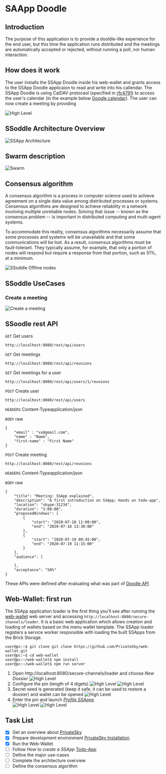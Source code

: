 # SAApp Doodle

## Introduction 

The purpose of this application is to provide a dooldle-like experience for the end user, but this time the application runs distributed and the meetings are automatically accepted or rejected, without running a poll, nor human interaction.

## How does it work

The user installs the SSApp Doodle inside his web-wallet and grants access to the SSApp Doodle applicaion to read and write into his callendar. The SSApp Doodle is using CalDAV protocaol (specified in [rfc4791](https://tools.ietf.org/html/rfc4791)) to access the user's calendar (in the example below [Google calendar](https://developers.google.com/calendar/caldav/v2/guide)).
The user can now create a meeting by providing

![High Level](images/HighLevel%20-%20SSApp%20Integration.png)

## SSoddle Architecture Overview
![SSApp Architecture](images/HighLevel%20-%20SSApp.png)

## Swarm description
![Swarm](images/HighLevel%20-%20swarm%20overview.png)

## Consensus algorithm

A consensus algorithm is a process in computer science used to achieve agreement on a single data value among distributed processes or systems. Consensus algorithms are designed to achieve reliability in a network involving multiple unreliable nodes. Solving that issue -- known as the consensus problem -- is important in distributed computing and multi-agent systems.

To accommodate this reality, consensus algorithms necessarily assume that some processes and systems will be unavailable and that some communications will be lost. As a result, consensus algorithms must be fault-tolerant. They typically assume, for example, that only a portion of nodes will respond but require a response from that portion, such as 51%, at a minimum.

![SSoddle Offline nodes](images/HighLevel%20-%20swarm%20with%20offline%20nodes.png)

## SSoddle UseCases

### Create a meeting

![Create a meeting](images/UseCase-Create-a-new-meeting.png)

## SSoodle rest API


`GET` Get users

    http://localhost:8080/rest/api/users

`GET` Get meetings

    http://localhost:8080/rest/api/reunions

`GET` Get meetings for a user

    http://localhost:8080/rest/api/users/1/reunions

`POST` Create user

    http://localhost:8080/rest/api/users

`HEADERS` Content-Typeapplication/json

`BODY` raw

    {
        "email" : "xx@gmail.com",
        "name" : "Name",
        "first-name" : "First Name"
    }

`POST` Create meeting

    http://localhost:8080/rest/api/reunions

`HEADERS` Content-Typeapplication/json

`BODY` raw

    {
        "title": "Meeting: SSApp explained",
        "description": "A first introduction on SSApp; Hands on todo-app",
        "location": "skype:31234",
        "duration": "1:00:00",
        "proposedWindows": [
            {   
                "start": "2020-07-18 11:00:00",
                "end": "2020-07-18 13:30:00"
            },
            {
                "start": "2020-07-19 08:45:00",
                "end": "2020-07-19 11:15:00"
            }
        ],
        "audience": [
            
        ],
        "acceptance": "50%"
    }

These APIs were defined after evaluating what was part of [Doodle API](https://documenter.getpostman.com/view/10109978/SWT7E1Sc?version=latest#intro)  

## Web-Wallet: first run 
The SSApp application loader is the first thing you'll see after running the [web-wallet](https://github.com/PrivateSky/web-wallet) web server and accessing `http://localhost:8080/secure-channels/loader`. It is a basic web application which allows creation and loading of wallets based on the menu wallet template. The SSApp loader registers a service worker responsible with loading the built SSApps from the Brick Storage.
    
    user@pc:~$ git clone git clone https://github.com/PrivateSky/web-wallet.git
    user@pc:~$ cd web-wallet
    user@pc:~/web-wallet$ npm install
    user@pc:~/web-wallet$ npm run server

1. Open http://localhost:8080/secure-channels/loader and choose *New Dossier*
![High Level](images/Screenshot%20-%20web-wallet%20first%20run%2001.png)
2. Configure the pin (length of 4 digets)
![High Level](images/Screenshot%20-%20web-wallet%20first%20run%2002.png)
![High Level](images/Screenshot%20-%20web-wallet%20first%20run%2003.png)
3. Secret seed is generated (keep it safe, it can be used to restore a dossier) and wallet can be opened
![High Level](images/Screenshot%20-%20web-wallet%20first%20run%2004.png)
1. Enter the pin and launch [*Profile SSApps*](https://github.com/PrivateSky/profile-app)  
![High Level](images/Screenshot%20-%20web-wallet%20first%20run%2005.png)
![High Level](images/Screenshot%20-%20web-wallet%20first%20run%2006.png)


## Task List
- [x] Get an overview about [PrivateSky](https://privatesky.xyz/?Howto/a-ssapp)
- [x] Prepare development environment [PrivateSky Installation](https://privatesky.xyz/?Start/installation) 
- [x] Run the Web-Wallet 
- [ ] Follow *How to create a SSApp* [Todo-App](https://privatesky.xyz/?Howto/a-ssapp)
- [ ] Define the major use-cases
- [ ] Complete the architecture overview
- [ ] Define the consensus algorithm

